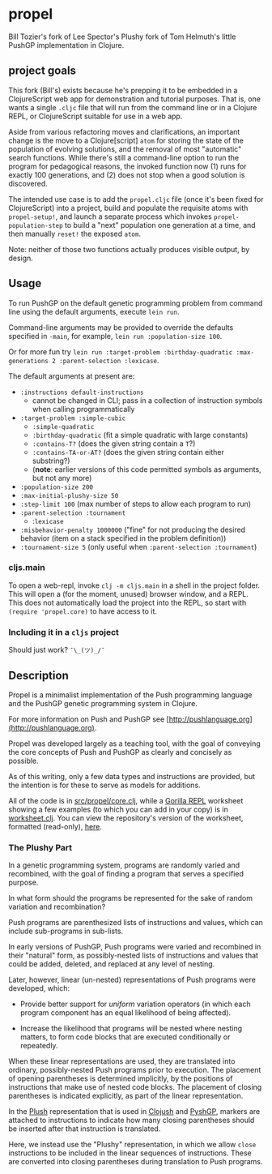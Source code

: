 # propel

Bill Tozier's fork of Lee Spector's Plushy fork of Tom Helmuth's little PushGP implementation in Clojure.

## project goals

This fork (Bill's) exists because he's prepping it to be embedded in a ClojureScript web app for demonstration and tutorial purposes. That is, one wants a single `.cljc` file that will run from the command line or in a Clojure REPL, or ClojureScript suitable for use in a web app.

Aside from various refactoring moves and clarifications, an important change is the move to a Clojure[script] `atom` for storing the state of the population of evolving solutions, and the removal of most "automatic" search functions. While there's still a command-line option to run the program for pedagogical reasons, the invoked function now (1) runs for exactly 100 generations, and (2) does not stop when a good solution is discovered.

The intended use case is to add the `propel.cljc` file (once it's been fixed for ClojureScript) into a project, build and populate the requisite atoms with `propel-setup!`, and launch a separate process which invokes `propel-population-step` to build a "next" population one generation at a time, and then manually `reset!` the exposed `atom`.

Note: neither of those two functions actually produces visible output, by design.

## Usage

To run PushGP on the default genetic programming problem from command line using the default arguments, execute `lein run`.

Command-line arguments may be provided to override the defaults specified in `-main`, for example, `lein run :population-size 100`.

Or for more fun try `lein run :target-problem :birthday-quadratic :max-generations 2 :parent-selection :lexicase`.

The default arguments at present are:

- `:instructions default-instructions`
    - cannot be changed in CLI; pass in a collection of instruction symbols when calling programmatically
- `:target-problem :simple-cubic`
    - `:simple-quadratic`
    - `:birthday-quadratic` (fit a simple quadratic with large constants)
    - `:contains-T?` (does the given string contain a `T`?)
    - `:contains-TA-or-AT?` (does the given string contain either substring?)
    - (**note**: earlier versions of this code permitted symbols as arguments, but not any more)
- `:population-size 200`
- `:max-initial-plushy-size 50`
- `:step-limit 100` (max number of steps to allow each program to run)
- `:parent-selection :tournament`
  - :`lexicase`
- `:misbehavior-penalty 1000000` ("fine" for not producing the desired behavior (item on a stack specified in the problem definition))
- `:tournament-size 5` (only useful when `:parent-selection :tournament`)

### cljs.main

To open a web-repl, invoke `clj -m cljs.main` in a shell in the project folder. This will open a (for the moment, unused) browser window, and a REPL. This does not automatically load the project into the REPL, so start with `(require 'propel.core)` to have access to it.

### Including it in a `cljs` project

Should just work? `¯\_(ツ)_/¯`

## Description

Propel is a minimalist implementation of the Push programming language and the PushGP genetic programming system in Clojure.

For more information on Push and PushGP see [http://pushlanguage.org](http://pushlanguage.org).

Propel was developed largely as a teaching tool, with the goal of conveying the core concepts of Push and PushGP as clearly and concisely as possible.

As of this writing, only a few data types and instructions are provided, but the intention is for these to serve as models for additions.

All of the code is in [src/propel/core.clj](https://github.com/lspector/propel/blob/master/src/propel/core.clj), while a [Gorilla REPL](http://gorilla-repl.org) worksheet showing a few examples (to which you can add in your copy) is in [worksheet.clj](https://github.com/lspector/propel/blob/master/worksheet.clj). You can view the repository's version of the worksheet, formatted (read-only), [here](http://viewer.gorilla-repl.org/view.html?source=github&user=lspector&repo=propel&path=worksheet.clj).

### The Plushy Part

In a genetic programming system, programs are randomly varied and recombined, with the goal of finding a program that serves a specified purpose.

In what form should the programs be represented for the sake of random variation and recombination?

Push programs are parenthesized lists of instructions and values, which can include sub-programs in sub-lists.

In early versions of PushGP, Push programs were varied and recombined in their "natural" form, as possibly-nested lists of instructions and values that could be added, deleted, and replaced at any level of nesting.

Later, however, linear (un-nested) representations of Push programs were developed, which:

- Provide better support for *uniform* variation operators (in which each program component has an equal likelihood of being affected).

- Increase the likelihood that programs will be nested where nesting matters, to form code blocks that are executed conditionally or repeatedly.

When these linear representations are used, they are translated into ordinary, possibly-nested Push programs prior to execution. The placement of opening parentheses is determined implicitly, by the positions of instructions that make use of nested code blocks. The placement of closing parentheses is indicated explicitly, as part of the linear representation.

In the [Plush](https://push-language.hampshire.edu/t/plush-genomes/279) representation that is used in [Clojush](https://github.com/lspector/Clojush) and [PyshGP](https://github.com/erp12/pyshgp), markers are attached to instructions to indicate how many closing parentheses should be inserted after that instruction is translated.

Here, we instead use the "Plushy" representation, in which we allow `close` instructions to be included in the linear sequences of instructions. These are converted into closing parentheses during translation to Push programs.
